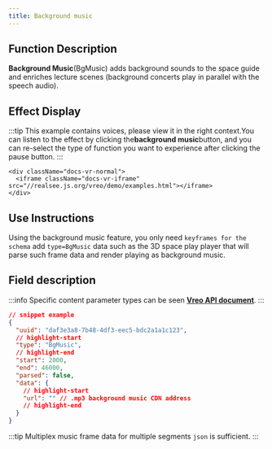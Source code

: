 ```yaml
---
title: Background music
---
```


## Function Description

**Background Music**(BgMusic) adds background sounds to the space guide and enriches lecture scenes (background concerts play in parallel with the speech audio).

## Effect Display

:::tip
This example contains voices, please view it in the right context.You can listen to the effect by clicking the**background music**button, and you can re-select the type of function you want to experience after clicking the pause button.
:::

```mdx-code-block
<div className="docs-vr-normal">
  <iframe className="docs-vr-iframe" src="//realsee.js.org/vreo/demo/examples.html"></iframe>
</div>
```

## Use Instructions

Using the background music feature, you only need `keyframes for the schema` add `type=BgMusic` data such as the 3D space play player that will parse such frame data and render playing as background music.

## Field description

:::info
Specific content parameter types can be seen [**Vreo API document**](https://realsee.js.org/vreo/modules/Player.html#BgMusicData).
:::

```json title="背景音乐类型数据样例"
// snippet example
{
  "uuid": "daf3e3a8-7b48-4df3-eec5-bdc2a1a1c123",
  // highlight-start
  "type": "BgMusic",
  // highlight-end
  "start": 2000,
  "end": 46000,
  "parsed": false,
  "data": {
    // highlight-start
    "url": "" // .mp3 background music CDN address
    // highlight-end
  }
}
```

:::tip
Multiplex music frame data for multiple segments `json` is sufficient.
:::
